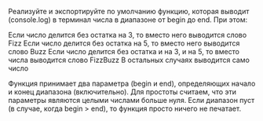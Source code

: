 Реализуйте и экспортируйте по умолчанию функцию, которая выводит (console.log) 
в терминал числа в диапазоне от begin до end. При этом:

Если число делится без остатка на 3, то вместо него выводится слово Fizz
Если число делится без остатка на 5, то вместо него выводится слово Buzz
Если число делится без остатка и на 3, и на 5, то вместо числа выводится слово FizzBuzz
В остальных случаях выводится само число

Функция принимает два параметра (begin и end), определяющих начало и конец диапазона (включительно). 
Для простоты считаем, что эти параметры являются целыми числами больше нуля. 
Если диапазон пуст (в случае, когда begin > end), то функция просто ничего не печатает.
